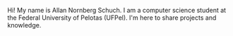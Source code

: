 Hi! My name is Allan Nornberg Schuch. I am a computer science student at the Federal University of Pelotas (UFPel). I'm here to share projects and knowledge.

